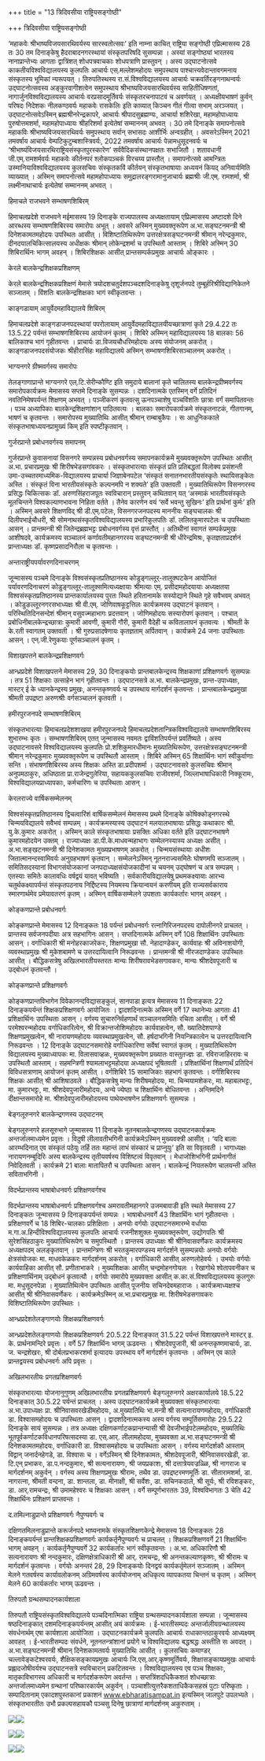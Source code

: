 +++
title = "13 त्रिदिवसीया राष्ट्रियसङ्गोष्ठी"

+++
त्रिदिवसीया राष्ट्रियसङ्गोष्ठी

‘महाकवेः श्रीभाष्यविजयसारथिवर्यस्य सारस्वतोत्सवः’ इति नाम्ना काचित् राष्ट्रिया सङ्गोष्ठी एप्रिल्मासस्य 28 तः 30 तम दिनाङ्केषु हैदराबादनगरस्थायां संस्कृतपरिषदि सुसम्पन्ना । अस्यां सङ्गोष्ठ्यां भारतस्य नानाप्रान्तेभ्यः आगताः द्वात्रिंशत् शोधपत्रवाचकाः शोधपत्राणि प्रास्तुवन् । अस्य उद्घाटनोत्सवे काकतीयविश्वविद्यालयस्य कुलपतिः आचार्यः एस्.मल्लेशमहोदयः समुपस्थाय पाश्चात्त्यवेदान्तावगमनाय संस्कृतस्य भूमिकां न्यरूपयत् । तिरुपतिस्थस्य रा.सं.विश्वविद्यालयस्य आचार्यः चक्रवर्तिरङ्गनाथन्वर्यः उद्घाटनोत्सवस्य अङ्कुरवागीशत्वेन समुपस्थाय श्रीभाष्यविजयसारथिवर्यस्य साहितीधिषणतां, नागार्जुनविश्वविद्यालयस्य आचार्यः वरप्रसादमूर्तिवर्यः संस्कृतरचनापाटवं च अवर्णयत् । अध्यक्षीयभाषणं कुर्वन् परिषदः निदेशकः नीलकण्ठवर्यः महाकवेः रासकेलिः इति काव्यात् किञ्चन गीतं गीत्वा सभाम् अरञ्जयत् । उद्घाटनोत्सवेऽस्मिन् ब्रह्मश्रीनरेन्द्रकापरे, आचार्यः श्रीपादसुब्रह्मण्यः, आचार्या शशिरेखा, महामहोपाध्यायः पुरुषोत्तमशर्मा, महामहोपाध्यायः श्रीहरिशर्मा इत्येतेषां सम्माननम् अभवत् । 30 तमे दिनाङ्के समापनोत्सवे महाकविः श्रीभाष्यविजयसारथिवर्यः समुपस्थाय सर्वान् सभासदः आशीर्भिः अन्वग्रहीत् । अवसरेऽस्मिन् 2021 तमवर्षाय आचार्यः वेम्पटिकुटुम्बशास्त्रिवर्यः, 2022 तमवर्षाय आचार्यः पेन्नामधुसूदनवर्यः च ‘श्रीभाष्यंविजयसारथिराष्ट्रियसंस्कृतपुरस्कारेण’ सर्ववैदिकसंस्थानपक्षतः सभाजितौ । शतावधानी जी.एम्.रामशर्मवर्यः महाकवेः कीर्तनपरं श्लोकपञ्चकं विरचय्य प्रास्तौत् । समापनोत्सवे आमन्त्रितः उस्मानियाविश्वविद्यालयस्य कुलसचिवः संस्कृतकविं कीर्तयन् संस्कृतभाषायाः अध्ययनं कियद् अनिवार्यमिति व्याख्यात् । अस्मिन् समापनोत्सवे महामहोपाध्यायः समुद्रालरङ्गरामानुजाचार्यः ब्रह्मश्रीः जी.एम्. रामशर्मा, श्री लक्ष्मीनाथाचार्यः इत्येतेषां सम्माननम् अभवत् ।

हिमाचले राजभवने सम्भाषणशिबिरम्

हिमाचलप्रदेशे राजभवने मईमासस्य 19 दिनाङ्के राज्यपालस्य अध्यक्षतायाम् एप्रिल्मासस्य अष्टादशे दिने आरब्धस्य सम्भाषणशिबिरस्य समारोपः अभूत् । अवसरे अस्मिन् मुख्यवक्तृरूपेण अ.भा.सङ्घटनमन्त्री श्री दिनेशकामतमहोदयः उपस्थितः आसीत् । विशिष्टातिथिरूपेण उत्तरक्षेत्रसङ्घटनमन्त्री श्रीमान् नरेन्द्रकुमारः, दीनदयालचिकित्सालयस्य अधीक्षकः श्रीमान् लोकेन्द्रशर्मा च उपस्थितौ आस्ताम् । शिबिरे अस्मिन् 30 शिबिरार्थिनः भागम् अवहन् । शिबिरशिक्षकः आसीत् प्रान्तसम्पर्कप्रमुखः आचार्यः ओङ्कारः ।

केरले बालकेन्द्रशिक्षकप्रशिक्षणम्

केरले बालकेन्द्रशिक्षकप्रशिक्षणं मेमासे त्रयोदशचतुर्दशपञ्चदशदिनाङ्केषु तृशूर्जनपदे तुम्बूर्हरिश्रीविद्यानिकेतने सञ्जातम् । विंशतिः बालकेन्द्रशिक्षकाः भागं स्वीकृतवन्तः ।

काङ्गडायाम् आयुर्वेदमहाविद्यालये शिबिरम्

हिमाचलप्रदेशे काङ्गडाजनपदस्थायां पपरोलायाम् आयुर्वेदमहाविद्यालयीयच्छात्राणां कृते 29.4.22 तः 13.5.22 पर्यन्तं सम्भाषणशिबिरस्य आयोजनं कृतम् । शिबिरे अस्मिन् महाविद्यालयस्य 18 बालकाः 56 बालिकाश्च भागं गृहीतवन्तः । प्राचार्यः डा.विजयचौधरिमहोदयः अस्य संयोजनम् अकरोत् । काङ्गडाजनपदसंयोजकः श्रीहीरासिंहः महाविद्यालये अस्मिन् सम्भाषणशिबिरसञ्चालनम् अकरोत् ।

भाग्यनगरे ग्रीष्मवर्गस्य समारोपः

तेलङ्गाणाप्रान्ते भाग्यनगरे एल्.टि.सेरीन्कौण्टि इति समुदाये बालानां कृते चालितस्य बालकेन्द्रग्रीष्मवर्गस्य समारोपकार्यक्रमः मेमासस्य सप्तमे दिनाङ्के सुसम्पन्नः । दशदिनात्मके एतस्मिन् वर्गे प्रतिदिनं नवतिनिमेषपर्यन्तं शिक्षणम् अभवत् । पञ्जीकरणं कृतवत्सु ऊनपञ्चाशेषु पञ्चविंशतिः छात्राः वर्गं समापितवन्तः । पञ्च अध्यापिकाः बालकेन्द्रशिक्षणांशान् पाठितवत्यः । बालकाः समारोपकार्यक्रमे संस्कृतनाटकं, गीतगानम्, भाषणं च कृतवन्तः । समारोपस्य मुख्यातिथिः आसीत् श्रीमान् राम्बाबुकैपः । सः आधुनिककाले संस्कृतभाषाध्ययनप्रामुख्यं किम् इति स्पष्टीकृतवान् ।

गुर्जरप्रान्ते प्रबोधनवर्गस्य समापनम्

गुर्जरप्रान्ते कुवासनायां विसनगरे सम्पन्नस्य प्रबोधनवर्गस्य समापनकार्यक्रमे मुख्यवक्तृरूपेण उपस्थितः आसीत् अ.भा. प्रचारप्रमुखः श्री शिरीषभेडसगांवकरः । संस्कृतभारत्याः संस्कृतं प्रति प्रतिबद्धतां विलोक्य प्रसंशन्ती उमा-उच्चतरमाध्यमिक-विद्यालयस्य प्राचार्या जिज्ञाबेनपटेल ‘संस्कृतं सनातनभारतीयसंस्कृतेः स्थायिसङ्केतः अस्ति । संस्कृतं विना भारतीयसंस्कृतेः कल्पनमपि न शक्यते’ इति उक्तवती । मुख्यातिथिरूपेण विसनगरस्य प्रसिद्धः चिकित्सकः डॉ. अरुणसिंहराजपूतः स्वविचारान् प्रस्तुवन् कथितवान् यत् ‘अस्माकं भारतीयसंस्कृतेः मूलचिन्तने विश्वकल्याणभावना निहिता वर्तते । तैनेव कारणेन वयं ‘सर्वे भवन्तु सुखिनः’ इति प्रार्थनां कुर्मः’ इति । अस्मिन् अवसरे शिक्षणविद् श्री डी.एम्.पटेलः, विसनगरजनपदस्य माननीयः सङ्घचालकः श्री दिलीपभाईचौधरी, श्री सोमनाथसंस्कृतविश्वविद्यालयस्य प्रभारिकुलपतिः डॉ. ललितकुमारपटेलः च उपस्थिताः आसन् । प्रान्तमन्त्री श्री जितेन्द्रब्रह्मभट्टः प्रबोधनवर्गस्य वृत्तं प्रास्तौत् । अतिथीनां स्वागतं सम्पर्कप्रमुखः आशीषदवे, कार्यक्रमस्य सञ्चालनं कर्णावतीमहानगरस्य सङ्घटनमन्त्री श्री धीरेन्द्रमिश्रः, कृतज्ञताप्रदर्शनं प्रान्ताध्यक्षः डॉ. कृष्णप्रसादनिरौला च कृतवन्तः ।

अन्ताराष्ट्रीयपर्यावरणदिनाचरणम्

जून्मासस्य पञ्चमे दिनाङ्के विश्वसंस्कृतप्रतिष्ठानस्य कोडुङ्गल्लूर्-तालूक्घटकेन आयोजितं पर्यावरणदिनाचरणं कोडुङ्गल्लूर्-तालूक्समित्यध्यक्षायाः श्रीमत्याः एम्. प्रसीदामहोदयायाः अध्यक्षतया विश्वसंस्कृतप्रतिष्ठानस्य प्रान्तकार्यालयस्य पुरतः स्थिते हरितानामके सस्योद्याने स्थिते गृहे सवैभवम् अभवत् । कोडुङल्लूरनगरसभाध्यक्षः श्री वी.एम्. जोणिवाषकूट्टत्तिलः कार्यक्रमस्य उद्घाटनं कृतवान् । परिस्थितिदिनसन्देशं श्रीमान् वसुवज्महाभागः प्रदत्तवान् । जोणिमहोदयः सस्यारोपणं कृतवान् । पश्चात् प्रबोधिनीबालकेन्द्रच्छात्राः कुमारी आवणी, कुमारी गौरी, कुमारी वैदेही च कवितालापनं कृतवत्यः । श्रीमती के के.रती स्वागतम् उक्तवती । श्री गुरुप्रसादषेणायः कृतज्ञताम् अर्पितवान् । कार्यक्रमे 24 जनाः उपस्थिताः आसन् । एन्.जी.रेणुकयाः पूर्णसञ्चालनं कृतम् ।

विशाखपत्तने बालकेन्द्रप्रशिक्षणवर्गः

आन्ध्रप्रदेशे विशाखपत्तने मेमासस्य 29, 30 दिनाङ्कयोः प्रान्तबालकेन्द्रस्य शिक्षकाणां प्रशिक्षणवर्गः सुसम्पन्नः । तत्र 51 शिक्षकाः उत्साहेन भागं गृहीतवन्तः । उद्घाटनसत्रे अ.भा. बालकेन्द्रप्रमुखः, प्रान्त-उपाध्यक्षः, मास्टर् ई के ध्यानकेन्द्रस्य प्रमुखः, अनन्तकृष्णवर्यः च उपस्थाय मार्गदर्शनं कृतवन्तः । प्रान्तबालकेन्द्रप्रमुखा श्रीमती उपद्रष्टा अरुणश्रीः वर्गसञ्चालनं कृतवती ।

हमीरपुरजनपदे सम्भाषणशिबिरम्

संस्कृतभारत्याः हिमाचलप्रदेशशाखया हमीरपुरजनपदे हिमाचलप्रदेशतान्त्रिकविश्वविद्यालये सम्भाषणशिबिरस्य शुभारम्भः कृतः । सम्भाषणशिबिरम् एतत् जून्मासस्य नवमतः द्वाविंशतिपर्यन्तं प्रवर्तिष्यते । अस्य उद्घाटनावसरे विश्वविद्यालयस्य कुलपतिः प्रो.शशिकुमारधीमानः मुख्यातिथिरूपेण, उत्तरक्षेत्रसङ्घटनमन्त्री श्रीमान् नरेन्द्रकुमारः मुख्यवक्तृरूपेण च उपस्थितौ आस्ताम् । शिबिरे अस्मिन् 65 शिक्षार्थिनः भागं स्वीकुर्वाणाः सन्ति । संभाषणशिबिरस्य अस्य शिक्षकः अस्ति डा.प्रदीपशर्मा । उद्घाटनावसरे कुलसचिवः श्रीमान् अनुपमठाकुरः, अधिष्ठाता प्रा.राजेन्द्रगुलेरिया, सहायककुलसचिवः राजीवशर्मा, जिल्लाभाषाधिकारी निक्कूरामः, विश्वविद्यालयप्राध्यापकाः, कर्मचारिणः च उपस्थिताः आसन् ।

केरलराज्ये वार्षिकसम्मेलनम्

विश्वसंस्कृतप्रतिष्ठानस्य द्विचत्वारिंशं वार्षिकसम्मेलनं मेमासस्य प्रथमे दिनाङ्के कोषिक्कोड्नगरस्थे चिन्मयविद्यालये सवैभवं सम्पन्नम् । कार्यक्रमस्यास्य उद्घाटनं मलयालभाषायाः प्रसिद्धः कथाकारः श्री. यु.के.कुमारः अकरोत् । अस्मिन् काले संस्कृतभाषायाः प्रसक्तिः अधिका वर्तते इति उद्घाटनभाषणे कुमारमहोदयेन उक्तम् । राज्याध्यक्षः डा.पी.के.माधवन्महाभागः सम्मेलनस्यास्य अध्यक्षः असीत् । अ.भा.सङ्खटनमन्त्री श्री दिनेशकामतः मुख्यप्रभाषणम् अकरोत् । चिन्मयसंस्थायाः अधीशः जितात्मानन्दस्वामिवर्यः अनुग्रहभाषणं कृतवान् । सम्मेलनेऽस्मिन् नूतनराज्यसमितेः घोषणमपि सञ्जातम् । समितिसदस्यानां विभागसंयोजकानां जनपदाध्यक्षसंयोजकादीनां च चयनम् उद्घोषणं च अत्र सम्पन्नम् । एतस्याः समितेः कालावधिः वर्षद्वयं यावत् भविष्यति । सर्वकारीयविद्यालयेषु प्रथमकक्ष्यायाः आरभ्य चतुर्थकक्ष्यापर्यन्तं संस्कृतपठनाय निर्द्दिष्टस्य नियमस्य क्रियान्वयनं करणीयम् इति राज्यसर्वकाराय स्मारणार्थमेव प्रमेयावतरणं कृतम् । अस्मिन् वार्षिकसम्मेलने उपशताः कार्यकर्तारः भागम् अवहन् ।

कोङ्कणप्रान्ते प्रबोधनवर्गः

कोङ्कणप्रान्ते मेमासस्य 12 दिनाङ्कतः 18 पर्यन्तं प्रबोधनवर्गः रत्नागिरिजनपदस्य दापोलीनगरे प्राचलत् । प्रान्तस्य सर्वजनपदीयाः अत्र सहभागिनः आसन् । सप्तदिनात्मके अस्मिन् वर्गे 108 शिक्षार्थिनः उपस्थिताः आसन् । वर्गाधिकारी श्री मनोहरकाजरेकरः, शिक्षणप्रमुखा सौ. नेहादाण्डेकर्, कार्यवाहः श्री अविनाशयोगी, व्यवस्थाप्रमुखः श्री मुकेशबामणे च उत्तरदायित्वानि निरूढवन्तः । प्रान्तमन्त्री श्री नीरजदाण्डेकरः उपस्थितः आसीत् । बौद्धिकसत्रेषु अखिलभारतीयस्तरतः मान्यः शिरीषरावभेडसगावकरः, मान्यः श्रीशदेवपूजारी च उद्बोधनं कृतवन्तौ ।

कोङ्कणप्रान्ते प्रशिक्षणवर्गः

कोङ्कणप्रान्तविभागेन विवेकानन्दविद्यासङ्कुलं, सानपाडा इत्यत्र मेमासस्य 11 दिनाङ्कतः 22 दिनाङ्कपर्यन्तं शिक्षकप्रशिक्षणवर्गः आयोजितः । द्वादशदिनात्मके अस्मिन् वर्गे 17 स्थानेभ्यः आगताः 41 प्रशिक्षार्थिनः उपस्थिताः आसन् । वर्गस्य सुचारुनिर्वहणार्थं सञ्चालनसमितिः रचिता आसीत् । वर्गे श्री परमेश्वरन्महोदयः वर्गाधिकारित्वेन, श्री विक्रान्तजोशिमहोदयः कार्यवाहत्वेन, सौ. ख्यातिदेशपाण्डे शिक्षणप्रमुखत्वेन, श्री नारायणमहोदयः व्यवस्थाप्रमुखत्वेन, सौ. हर्षदाभगिनी नियन्त्रिकात्वेन च उत्तरदायित्वानि निरूढवन्तः । 12 दिनाङ्के उद्घाटनसमारोहे वर्गाधिकारिणा सर्वेषां स्वागतं कृतम् । मुख्यातिथिरूपेण विद्यालयस्य मुख्याध्यापकः मा. विलासवाव्हळः, मुख्यवक्तृरूपेण प्रख्यातः वास्तुतज्ज्ञः डा. रविराजाहिररावः च उपस्थितौ आस्ताम् । सहमन्त्रिणी श्यामलाभट्टमहोदया अध्यक्षपदं भूषितवती । प्रशिक्षार्थिनां शिक्षणार्थं प्रतिदिनं विविधसत्राणाम् आयोजनं कृतम् आसीत् । वर्गशिबिरे 15 सामाजिकाः सहभागं कृतवन्तः । वर्गशिबिरस्य शिक्षकः आसीत् श्री आशिषाठवले । बौद्धिकसत्रेषु मान्यः शिरीषमहोदयः, मा. चिन्मयामशेकरः, मा. महाबलभट्टः, मा. कुमारभट्टः, मा. श्रीशदेवपुजारीमहोदयः, अन्ये ज्येष्ठाः च शिक्षार्थिनः बोधितवन्तः । अन्तिमदिने दीक्षान्तसमारोहे मा. श्रीशदेवपुजारीमहोदयस्य पाथेयभाषणेन प्रशिक्षणवर्गः सुसम्पन्नः ।

बेङ्गलूरुनगरे बालकेन्द्रगणस्य उद्घाटनम्

बेङ्गलूरुनगरे हलसूरुभागे जून्मासस्य 11 दिनाङ्के नूतनबालकेन्द्रगणस्य उद्घाटनकार्यक्रमः अन्तर्जालमाध्यमेन प्रवृत्तः । विदुषी लीलावतीभगिनी कार्यक्रमेऽस्मिन् मुख्यवक्त्री आसीत् । ‘यदि बालाः आरम्भदिनात् एव संस्कृतं पठेयुः तर्हि ततः महान्तं लाभं संस्कारं च प्राप्नुयुः’ इति सा विवृतवती । भागाध्यक्षः नारायणनम्बूदिरिः अस्य बालकेन्द्रस्य तृतीयवर्षस्य विशिष्टत्वं विवृतवान् । मेधाजोशिभगिनी प्रार्थनागीतं निवेदितवती । कार्यक्रमे 21 बालाः मातापितरौ च उपस्थिताः आसन् । बालकेन्द्रं नियतरूपेण चालयन्ती अस्ति सविताभगिनी ।

विदर्भप्रान्तस्य भाषाबोधनवर्गः प्रशिक्षणवर्गश्च

विदर्भप्रान्तस्य भाषाबोधनवर्गः प्रशिक्षणवर्गश्च अमरावतीमहानगरे उजमबावाडी इति स्थले मेमासस्य 27 दिनाङ्कतः जून्मासस्य 9 दिनाङ्कपर्यन्तं सम्पन्नः । भाषाबोधनवर्गे 43 शिक्षार्थिनः भागं गृहीतवन्तः । प्रशिक्षणवर्गे च 18 शिबिर-चालकाः प्रशिक्षिताः । अनयोः वर्गयोः उद्घाटनसमारम्भे वर्धायाः म.गा.अ.हिन्दीविश्वविद्यालयस्य कुलपतिः आचार्यः रजनीशशुक्लः मुख्यवक्तृरूपेण, उद्योगपतिः श्री सुरेशसिंहठाकुरः मुख्यातिथिरूपेण च समुपस्थितौ । प्रान्तस्य उपाध्यक्षः श्री श्रीनिवासवर्णेकरः कार्यक्रमस्य अध्यक्षपदम् अलङ्कृतवान् । प्रान्तमन्त्रिणः श्री भरतकुमारपण्डस्य मार्गदर्शने सुसम्पन्नयोः अनयोः वर्गयोः क्षेत्रसंयोजकः मा. माधवकेळकरः मार्गदर्शनम् अकरोत् । वर्गाधिकारी आसीत् अरुणलोहेवर्यः । उभयोः वर्गयोः कार्यवाहिका आसीत् सौ. प्रणीताभाकरे । मुख्यशिक्षकः आसीत् चन्द्रमोहनगोयलः । रेखागोथे श्वेतापवनीकर च प्रशिक्षणार्थिनाम् उद्बोधनं कृतवत्यौ । वर्गयोः समारोपे मुख्यवक्ता आसीत् क.का.सं.विश्वविद्यालयस्य कुलगुरुः मा. मधुसूदनपेन्ना । मुख्यातिथित्वेन उपस्थितः आसीत् पूजनीयः सचिनदेवमहाराजः । कार्यक्रमाध्यक्षश्च आसीत् श्री श्रीनिवासवर्णेकरः । कार्यक्रमेऽस्मिन् अ.भा.प्रचारप्रमुखः मा. शिरीषभेडसगावकरः विशिष्टातिथिरूपेण उपस्थितः ।

आन्ध्रप्रदेशतेलङ्गाणयोः शिक्षकप्रशिक्षणवर्गः

आन्ध्रप्रदेशतेलङ्गाणयोः शिक्षकप्रशिक्षणवर्गः 20.5.22 दिनाङ्कात् 31.5.22 पर्यन्तं विशाखपत्तने मास्टर् इ. के. प्रार्थनामन्दिरे प्रवृत्तः । वर्गे 57 शिक्षार्थिनः भागम् ऊढवन्तः । श्रीशदेवपुजारी, श्री अनन्तकृष्णमाचार्यः, डा. ज. चन्द्रशेखरः, श्री दोर्बलप्रभाकरशर्मा इत्यादयः उपस्थाय वर्गे मार्गदर्शनं कृतवन्तः । अस्मिन् एव काले प्रान्तद्वयस्य प्रबोधनवर्गः अपि प्रवृत्तः ।

अखिलभारतीयः प्रगतप्रशिक्षणवर्गः

संस्कृतभारत्याः योजनानुगुणम् अखिलभारतीयः प्रगतप्रशिक्षणवर्गः बेङ्गलूरुनगरे अक्षरकार्यालये 18.5.22 दिनाङ्कात् 30.5.22 पर्यन्तं प्राचलत् । अस्य उद्घाटनकार्यक्रमे मुख्यवक्ता संस्कृतभारत्याः अ.भा.उपाध्यक्षः प्रा. श्रीनिवासवरखेडीमहोदयः, अ.मुख्यातिथिः भा.मन्त्री श्री सत्यनारायणमहोदयः, वर्गाधिकारी डा. विश्वासमहोदयः च उपस्थिताः आसन् । द्वादशदिनात्मकस्य अस्य वर्गस्य सम्पूर्तिसमारोहः 29.5.22 दिनाङ्के सायं सुसम्पन्नः । तत्र अध्यक्षः दक्षिणकर्णाटकप्रान्तन्यासी श्री देवजीभाईपटेलमहोदयः, मुख्यतिथिः भूतपूर्वकर्णाटकविधानपरिषत्सदस्या डा. एस्.आर्. लीलामहोदया, मुख्यवक्ता अ.भा.सङ्घटनमन्त्री श्री दिनेशकामतमहोदयः, वर्गाधिकारी डा. विश्वासमहोदयः च उपस्थिताः आसन् । वर्गस्य मार्गदर्शकौ आस्ताम् विद्वान् जनार्दनहेगडे, डा. विश्वासः च । वर्गेऽस्मिन् श्री दिनेशकामतः, श्रीशदेवपूजारी, श्रीनिवासवरखेडी, डा. टि.एन् प्रभाकरः, डा.प.नन्दकुमारः, श्री सत्यनारायणः, श्री जयप्रकाशः, श्री दत्तात्रेयवज्रळ्ळि, श्री नागराजः च मार्गदर्शनम् अकुर्वन् । वर्गस्य अस्य शिक्षणप्रमुखः श्रीरामः, तथैव डा. उपद्रष्टरमणमूर्तिः डा. सीतारामशर्मा, डा. नागरत्ना, श्रीमती वन्दना, डा. शान्तला, डा. मीनाक्षी, श्री सर्वेशः, डा. सचिनकठाले, श्री सूर्यः, श्री रविशङ्करः, डा. आर्.रामचन्द्रः, श्री उमामहेश्वरः च शिक्षकाः आसन् । वर्गे सम्पूर्णभारततः 39, विश्वविभागतः 3 चेति 42 शिक्षार्थिनः प्रशिक्षणं प्राप्तवन्तः ।

द.तमिल्नाडुप्रान्ते प्रशिक्षणवर्गः नैपुण्यवर्गः च

दक्षिणतमिलनाडुप्रान्ते करूर्जनपदे भाष्यनामके संस्कृतशिक्षणकेन्द्रे मेमासस्य 18 दिनाङ्कतः 28 दिनाङ्कपर्यन्तं प्रान्तशिक्षकप्रशिक्षणवर्गः कार्यकर्तृनैपुण्यवर्गः च प्राचलत् । शिक्षकप्रशिक्षणवर्गे 21 शिक्षार्थिनः भागम् अवहन् । कार्यकर्तृनैपुण्यवर्गे 32 कार्यकर्तारः भागं स्वीकृतवन्तः । अ.भा. अधिकारिणौ श्री सत्यनारायणः श्री नन्दकुमारः, दक्षिणक्षेत्राधिकारी श्री आर्. रामचन्द्रः, श्री अनन्तकल्याणकृष्णः, श्री श्रीरामः च मार्गदर्शनं कृतवन्तः । वर्गयोः अनन्तरं 28, 29 दिनाङ्कयोः दिनद्वयं कार्यकर्तृमेलनं सञ्जातम् । अस्मिन् मेलने गतवर्षस्य कार्यावलोकनम् अग्रिमवर्षस्य कार्ययोजनाम् अधिकृत्य व्यापकतया चिन्तनं च कृतम् । अस्मिन् मेलने 60 कार्यकर्तारः भागम् ऊढवन्तः ।

तिरुपतौ ग्रन्थसम्पादनकार्यशाला

तिरुपतौ राष्ट्रियसंस्कृतविश्वविद्यालये पञ्चदिनात्मिका राष्ट्रिया ग्रन्थसम्पादनकार्यशाला सम्पन्ना । जून्मासस्य षष्ठदिनाङ्कात् दशमदिनाङ्कपर्यन्तम् आसीत् अयं कार्यक्रमः । ई-भारतीसम्पदः अन्तर्जालीयग्रन्थालयस्य संवर्धनार्थम् एषा कार्यशाला आयोजिता । उद्घाटनकार्यक्रमे कुलपतिः आचार्यः राधाकान्तठाकुरवर्यः आध्यक्ष्यम् आवहत् । ई-भारतीसम्पदः संवर्धने, नूतनतन्त्रांशानां प्रयोगे च विश्वविद्यालयः बद्धश्रद्धः अस्तीति सः अवदत् । अ.भा.सङ्घटनमन्त्री श्रीमान् दिनेशकामतवर्यः मुख्यातिथिः आसीत् । कुलसचिवः कमाण्डर् चल्लावेङ्कटेश्वरवर्यः, शैक्षिकसङ्कायप्रमुखः आचार्यः जि.एस्.आर्.कृष्णमूर्तिवर्यः, शिक्षासङ्कायप्रमुखः आचार्यः प्रह्लादजोषीवर्यश्च उद्घाटनसत्रे स्वविचारान् प्रकटितवन्तः । विश्वविद्यालयस्य एव पञ्च शिक्षकाः, मातृकाविभागस्य अधिकारी च मार्गदर्शकरूपेण अवर्तन्त । सप्तत्रिंशदधिकैकशतं शोधच्छात्राः अन्तर्जालमाध्यमेन ग्रन्थानां परिष्कारकार्यम् अकुर्वन् । पञ्चाशीत्युत्तरैकशताधिकैकसहस्रं पुटाः परिष्कृताः । सम्पादितानाम् एकादशपुस्तकानां प्रकाशनं www.ebharatisampat.in इत्यस्मिन् जालपुटे उपलभ्यते । संस्कृतभारतीतः उभौ प्रकल्पसहायकौ पञ्चसु दिनेषु छात्राणां मार्गदर्शनम् अकुरुताम् ।

![](magazine_images/img-1657087554Rajabhavaneshibiram.jpg)![](magazine_images/img-1657087596Gurjarsamelanam.jpeg)

![](magazine_images/img-1657087634P1Keralam-RaajyaVarshikam.jpg)![](magazine_images/img-1657087656Prashikshanavargahkonkan.jpg)



















![](magazine_images/img-1657087689Pragataprashikshanam.jpg)![](magazine_images/img-1657087723HyderabadAcedemy.JPG)
